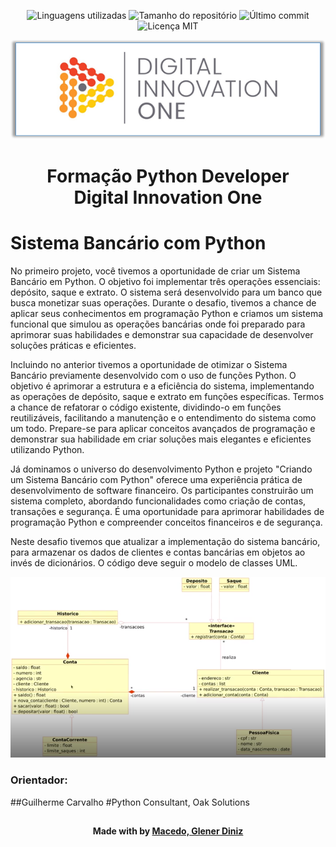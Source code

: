 <!-- Badges session -->
<p align="center">  
  <!-- languages -->
  <img src="https://img.shields.io/github/languages/count/pleiterson/academia-digital-dio?style=social" alt="Linguagens utilizadas">
  <!-- repo size -->
  <img src="https://img.shields.io/github/repo-size/Pleiterson/academia-digital-dio?style=social" alt="Tamanho do repositório">
  <!-- last commit -->
  <img src="https://img.shields.io/github/last-commit/Pleiterson/academia-digital-dio?style=social" alt="Último commit">
  <!-- licence MIT -->
  <img src="https://img.shields.io/github/license/Pleiterson/academia-digital-dio?style=social" alt="Licença MIT">
</p>

<!--Banner session-->
<p align="center"><img src="./img/banner.png" alt="banner"></p>

<!--About session-->
<h1 align="center">Formação Python Developer<br>Digital Innovation One</h1>

# Sistema Bancário com Python
No primeiro projeto, você tivemos a oportunidade de criar um Sistema Bancário em Python. O objetivo foi implementar três operações essenciais: depósito, saque e extrato. O sistema será desenvolvido para um banco que busca monetizar suas operações. Durante o desafio, tivemos a chance de aplicar seus conhecimentos em programação Python e criamos um sistema funcional que simulou as operações bancárias onde foi preparado para aprimorar suas habilidades e demonstrar sua capacidade de desenvolver soluções práticas e eficientes.

Incluindo no anterior tivemos a oportunidade de otimizar o Sistema Bancário previamente desenvolvido com o uso de funções Python. O objetivo é aprimorar a estrutura e a eficiência do sistema, implementando as operações de depósito, saque e extrato em funções específicas. Termos a chance de refatorar o código existente, dividindo-o em funções reutilizáveis, facilitando a manutenção e o entendimento do sistema como um todo. Prepare-se para aplicar conceitos avançados de programação e demonstrar sua habilidade em criar soluções mais elegantes e eficientes utilizando Python.

Já dominamos o universo do desenvolvimento Python e projeto "Criando um Sistema Bancário com Python" oferece uma experiência prática de desenvolvimento de software financeiro. Os participantes construirão um sistema completo, abordando funcionalidades como criação de contas, transações e segurança. É uma oportunidade para aprimorar habilidades de programação Python e compreender conceitos financeiros e de segurança.

Neste desafio tivemos que atualizar a implementação do sistema bancário, para armazenar os dados de clientes e contas bancárias em objetos ao invés de dicionários. O código deve seguir o modelo de classes UML.

<!--UML session-->
<p align="center"><img src="./img/UML.png" alt="UML"></p>

### Orientador:
##Guilherme Carvalho
#Python Consultant, Oak Solutions


##
<!--Bottom session-->
<h4 align=center>Made with by <a href="https://www.linkedin.com/in/gdmacedo/">Macedo, Glener Diniz</a></h4>